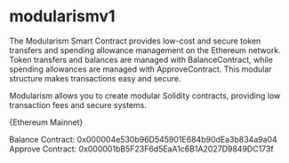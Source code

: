 # modularismv1
The Modularism Smart Contract provides low-cost and secure token transfers and spending allowance management on the Ethereum network. Token transfers and balances are managed with BalanceContract, while spending allowances are managed with ApproveContract. This modular structure makes transactions easy and secure.

Modularism allows you to create modular Solidity contracts, providing low transaction fees and secure systems.

{Ethereum Mainnet}

Balance Contract:  0x000004e530b96D545901E684b90dEa3b834a9a04
Approve Contract:  0x000001bB5F23F6d5EaA1c6B1A2027D9849DC173f

